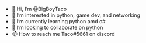 - 👋 Hi, I’m @BigBoyTaco
- 👀 I’m interested in python, game dev, and networking
- 🌱 I’m currently learning python amd c#
- 💞️ I’m looking to collaborate on python
- 📫 How to reach me Taco#5661 on discord

<!---
BigBoyTaco/BigBoyTaco is a ✨ special ✨ repository because its `README.md` (this file) appears on your GitHub profile.
You can click the Preview link to take a look at your changes.
--->
